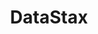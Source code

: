 ---
facebook: https://facebook.com/datastax
git: https://github.com/datastax
linkedin: https://linkedin.com/company/datastax
logohandle: datastax
sort: datastax
title: DataStax
twitter: https://x.com/DataStax
website: https://www.datastax.com/
wikipedia: https://en.wikipedia.org/wiki/DataStax
youtube: https://youtube.com/user/DataStaxMedia
---